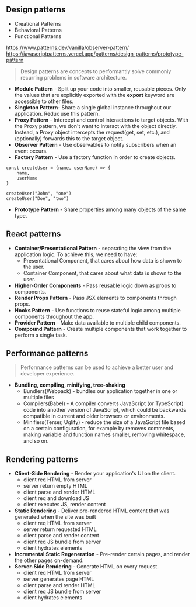 ## Design patterns

- Creational Patterns
- Behavioral Patterns
- Functional Patterns

https://www.patterns.dev/vanilla/observer-pattern/
https://javascriptpatterns.vercel.app/patterns/design-patterns/prototype-pattern

> Design patterns are concepts to performantly solve commonly recurring problems in software architecture.

- **Module Pattern** - Split up your code into smaller, reusable pieces. Only the values that are explicitly exported with the **export** keyword are accessible to other files.
- **Singleton Pattern**- Share a single global instance throughout our application. Redux use this pattern.
- **Proxy Pattern** - Intercept and control interactions to target objects. With the Proxy pattern, we don't want to interact with the object directly. Instead, a Proxy object intercepts the request(get, set, etc.), and (optionally) forwards this to the target object.
- **Observer Pattern** - Use observables to notify subscribers when an event occurs.
- **Factory Pattern** - Use a factory function in order to create objects.

```
const createUser = (name, userName) => {
    name,
    userName
}

createUser("John", "one")
createUser("Doe", "two")
```

- **Prototype Pattern** - Share properties among many objects of the same type.

## React patterns

- **Container/Presentational Pattern** - separating the view from the application logic. To achieve this, we need to have:
  - Presentational Component, that cares about how data is shown to the user.
  - Container Component, that cares about what data is shown to the user.
- **Higher-Order Components** - Pass reusable logic down as props to components.
- **Render Props Pattern** - Pass JSX elements to components through props.
- **Hooks Pattern** - Use functions to reuse stateful logic among multiple components throughout the app.
- **Provider Pattern** - Make data available to multiple child components.
- **Compound Pattern** - Create multiple components that work together to perform a single task.

## Performance patterns

> Performance patterns can be used to achieve a better user and developer experience.

- **Bundling, compiling, minifying, tree-shaking**
  - Bundlers(Webpack) - bundles our application together in one or multiple files
  - Compilers(Babel) - A compiler converts JavaScript (or TypeScript) code into another version of JavaScript, which could be backwards compatible in current and older browsers or environments.
  - Minifiers(Terser, Uglify) - reduce the size of a JavaScript file based on a certain configuration, for example by removes comments, making variable and function names smaller, removing whitespace, and so on.

## Rendering patterns

- **Client-Side Rendering** - Render your application's UI on the client.
  - client req HTML from server
  - server return empty HTML
  - client parse and render HTML
  - client req and download JS
  - client executes JS, render content
- **Static Rendering** - Deliver pre-rendered HTML content that was generated when the site was built
  - client req HTML from server
  - server return requested HTML
  - client parse and render content
  - client req JS bundle from server
  - client hydrates elements
- **Incremental Static Regeneration** - Pre-render certain pages, and render the other pages on-demand.
- **Server-Side Rendering** - Generate HTML on every request.
  - client req HTML from server
  - server generates page HTML
  - client parse and render HTML
  - client req JS bundle from server
  - client hydrates elements
